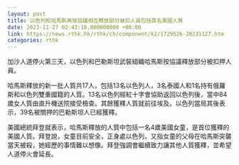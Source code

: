 ```yaml
---
layout: post
title: 以色列和哈馬斯再按協議相互釋放部分被扣人員包括首名美國人質
date: 2023-11-27 02:43:18.000000000 +08:00
link: https://news.rthk.hk/rthk/ch/component/k2/1729526-20231127.htm
categories: rthk
---
```


加沙人道停火第三天，以色列和巴勒斯坦武裝組織哈馬斯按協議釋放部分被扣押人員。

哈馬斯釋放的新一批人質共17人，包括13名以色列人，3名泰國人和1名持有俄羅斯和以色列雙重國籍的人質。13名以色列經紅十字會協助返回以色列後，當中84歲女人質由直升機送院接受檢查。其餘獲釋人質就前往埃及。以色列當局其後表示，39名被關押的巴勒斯坦人已經獲釋。

美國總統拜登就表示，哈馬斯釋放的人質中包括一名4歲美國女童，是首位獲釋的美國人質。拜登說，女童目前安全，正身處以色列，又指女童的父母在哈馬斯突襲當天被殺，她經歷的事情難以想像。拜登強調會繼續致力讓其他人質獲釋，並希望人道停火會延長。
